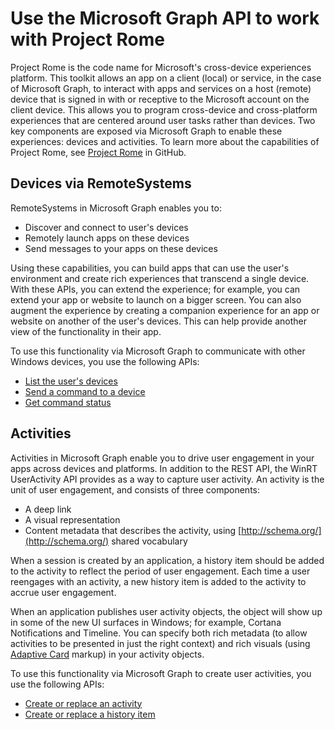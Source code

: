 # Use the Microsoft Graph API to work with Project Rome 

Project Rome is the code name for Microsoft's cross-device experiences platform. This toolkit allows an app on a client (local) or service, in the case of Microsoft Graph, to interact with apps and services on a host (remote) device that is signed in with or receptive to the Microsoft account on the client device. This allows you to program cross-device and cross-platform experiences that are centered around user tasks rather than devices. Two key components are exposed via Microsoft Graph to enable these experiences: devices and activities. To learn more about the capabilities of Project Rome, see [Project Rome](http://aka.ms/projectrome) in GitHub. 

## Devices via RemoteSystems

RemoteSystems in Microsoft Graph enables you to:

- Discover and connect to user's devices
- Remotely launch apps on these devices
- Send messages to your apps on these devices

Using these capabilities, you can build apps that can use the user's environment and create rich experiences that transcend a single device. With these APIs, you can extend the experience; for example, you can extend your app or website to launch on a bigger screen. You can also augment the experience by creating a companion experience for an app or website on another of the user's devices. This can help provide another view of the functionality in their app.

To use this functionality via Microsoft Graph to communicate with other Windows devices, you use the following APIs:

- [List the user's devices](../api/user_list_devices.md)
- [Send a command to a device](../api/send_device_command.md)
- [Get command status](../api/get_device_command_status.md)


## Activities

Activities in Microsoft Graph enable you to drive user engagement in your apps across devices and platforms. In addition to the REST API, the WinRT UserActivity API provides as a way to capture user activity. An activity is the unit of user engagement, and consists of three components:

- A deep link
- A visual representation
- Content metadata that describes the activity, using [http://schema.org/](http://schema.org/) shared vocabulary

When a session is created by an application, a history item should be added to the activity to reflect the period of user engagement. Each time a user reengages with an activity, a new history item is added to the activity to accrue user engagement. 

When an application publishes user activity objects, the object will show up in some of the new UI surfaces in Windows; for example, Cortana Notifications and Timeline. You can specify both rich metadata (to allow activities to be presented in just the right context) and rich visuals (using [Adaptive Card](http://adaptivecards.io/) markup) in your activity objects.

To use this functionality via Microsoft Graph to create user activities, you use the following APIs:

- [Create or replace an activity](../api/projectrome_put_activity.md)
- [Create or replace a history item](../api/projectrome_put_historyitem.md)



